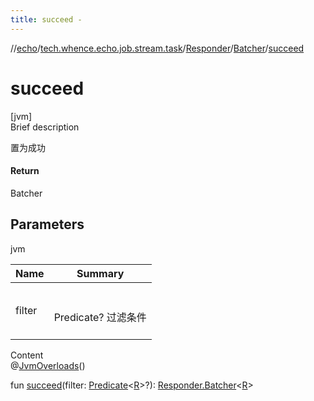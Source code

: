 ```yaml
---
title: succeed -
---
```

//[echo](../../../index.md)/[tech.whence.echo.job.stream.task](../../index.md)/[Responder](../index.md)/[Batcher](index.md)/[succeed](succeed.md)



# succeed  
[jvm]  
Brief description  


置为成功



#### Return  


Batcher<R>



## Parameters  
  
jvm  
  
|  Name|  Summary| 
|---|---|
| filter| <br><br>Predicate<R>? 过滤条件<br><br>
  
  
Content  
@[JvmOverloads](https://kotlinlang.org/api/latest/jvm/stdlib/kotlin.jvm/-jvm-overloads/index.html)()  
  
fun [succeed](succeed.md)(filter: [Predicate](../../../tech.whence.echo.function/-predicate/index.md)<[R](index.md)>?): [Responder.Batcher](index.md)<[R](index.md)>  



